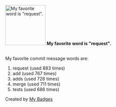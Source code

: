 <img src="https://my-badges.github.io/my-badges/favorite-word.png" alt="My favorite word is &quot;request&quot;." title="My favorite word is &quot;request&quot;." width="128">
<strong>My favorite word is &quot;request&quot;.</strong>
<br><br>

My favorite commit message words are:

1. request (used 883 times)
2. add (used 767 times)
3. adds (used 728 times)
4. merge (used 711 times)
5. tests (used 686 times)


Created by <a href="https://github.com/my-badges/my-badges">My Badges</a>